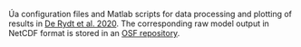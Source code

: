 &Uacute;a configuration files and Matlab scripts for data processing and plotting of results in [De Rydt et al. 2020](https://doi.org/10.5194/tc-15-113-2021). The corresponding raw model output in NetCDF format is stored in an [OSF repository](https://doi.org/10.17605/OSF.IO/TEKRF). 
